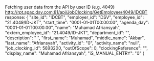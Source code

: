 Fetching user data from the API by user ID (e.g. 4049)
http://rpt.apac.dsv.com:81/api/JobClocking/GetEmployee/4049/IDCBT
response:
{
    "site_id": "IDCBT",
    "employer_id": "DSV",
    "employee_id": "21.4049/ID-JKT",
    "start_time": "0001-01-01T00:00:00",
    "agenda_day": "0001-01-01T00:00:00",
    "name": "Muhamad Afriansyah",
    "extern_employee_id": "21.4049/ID-JKT",
    "department_id": "",
    "description": " ",
    "first_name": "Muhamad",
    "middle_name": "Akbar",
    "last_name": "Afriansyah",
    "activity_id": "0",
    "activity_name": "null",
    "job_clocking_id": 5893200,
    "outOfScope": 0,
    "clockingReference": "",
    "display_name": "Muhamad Afriansyah",
    "iS_MANUAL_ENTRY": "0"
}

